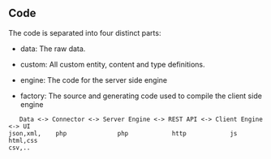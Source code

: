 ## Code

The code is separated into four distinct parts:

- data: The raw data.

- custom: All custom entity, content and type definitions.

- engine: The code for the server side engine

- factory: The source and generating code used to compile the client side engine


```
   Data <-> Connector <-> Server Engine <-> REST API <-> Client Engine <-> UI
json,xml,    php              php            http            js          html,css
csv,..
```